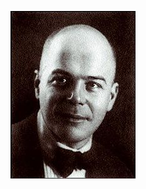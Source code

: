 ![Viktor](https://github.com/helenemartin/filmwerkplaats/blob/master/app/assets/images/Sklovsky.jpg  "F")

